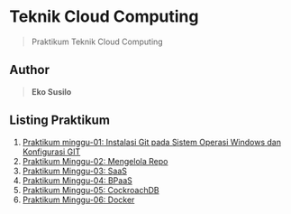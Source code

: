 # Teknik Cloud Computing

> Praktikum Teknik Cloud Computing

## Author

> **Eko Susilo**

## Listing Praktikum

1. [Praktikum minggu-01: Instalasi Git pada Sistem Operasi Windows dan Konfigurasi GIT](minggu-01/README.md)
2. [Praktikum Minggu-02: Mengelola Repo](minggu-02/README.md)
3. [Praktikum Minggu-03: SaaS](minggu-03/README.md)
4. [Praktikum Minggu-04: BPaaS](minggu-04/README.md)
5. [Praktikum Minggu-05: CockroachDB](minggu-05/README.md)
6. [Praktikum Minggu-06: Docker](minggu-06/README.md)
